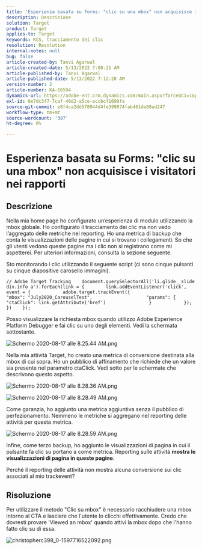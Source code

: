 ```yaml
---
title: 'Esperienza basata su Forms: "clic su una mbox" non acquisisce i visitatori nei rapporti'
description: Descrizione
solution: Target
product: Target
applies-to: Target
keywords: KCS, tracciamento dei clic
resolution: Resolution
internal-notes: null
bug: false
article-created-by: Tanvi Agarwal
article-created-date: 5/13/2022 7:08:21 AM
article-published-by: Tanvi Agarwal
article-published-date: 5/13/2022 7:12:28 AM
version-number: 2
article-number: KA-16594
dynamics-url: https://adobe-ent.crm.dynamics.com/main.aspx?forceUCI=1&pagetype=entityrecord&etn=knowledgearticle&id=590e9573-8bd2-ec11-a7b5-00224809c27a
exl-id: 0e7dc3f7-7caf-40d2-a5ce-eccbcf1699fa
source-git-commit: e8f4ca2dd578944d4fe399074fab461de88ad247
workflow-type: tm+mt
source-wordcount: '387'
ht-degree: 0%

---
```


# Esperienza basata su Forms: &quot;clic su una mbox&quot; non acquisisce i visitatori nei rapporti

## Descrizione


Nella mia home page ho configurato un’esperienza di modulo utilizzando la mbox globale. Ho configurato il tracciamento dei clic ma non vedo l’aggregato delle metriche nel reporting. Ho una metrica di backup che conta le visualizzazioni delle pagine in cui si trovano i collegamenti. So che gli utenti vedono queste pagine ma i clic non si registrano come mi aspetterei. Per ulteriori informazioni, consulta la sezione seguente.





Sto monitorando i clic utilizzando il seguente script (ci sono cinque pulsanti su cinque diapositive carosello immagini).




```
// Adobe Target Tracking    document.querySelectorAll('li.glide__slide div.info a').forEach(link = {        link.addEventListener('click', event = {            adobe.target.trackEvent({                    "mbox": "July2020_CarouselTest",                    "params": {                    "ctaClick": link.getAttribute('href')                }            });        })    });
```




Posso visualizzare la richiesta mbox quando utilizzo Adobe Experience Platform Debugger e fai clic su uno degli elementi. Vedi la schermata sottostante.



![Schermo 2020-08-17 alle 8.25.44 AM.png](https://experienceleaguecommunities.adobe.com/t5/image/serverpage/image-id/26222i8EFBFA8432501D9E/image-size/medium?v=1.0&amp;amp;px=400 "Schermo 2020-08-17 alle 8.25.44 AM.png")



Nella mia attività Target, ho creato una metrica di conversione destinata alla mbox di cui sopra. Ho un pubblico di affinamento che richiede che un valore sia presente nel parametro ctaClick. Vedi sotto per le schermate che descrivono questo aspetto.



![Schermo 2020-08-17 alle 8.28.36 AM.png](https://experienceleaguecommunities.adobe.com/t5/image/serverpage/image-id/26225i9E8B86819537BB25/image-size/medium?v=1.0&amp;amp;px=400 "Schermo 2020-08-17 alle 8.28.36 AM.png")

![Schermo 2020-08-17 alle 8.28.49 AM.png](https://experienceleaguecommunities.adobe.com/t5/image/serverpage/image-id/26223i6D9AAA0A81236A58/image-size/medium?v=1.0&amp;amp;px=400 "Schermo 2020-08-17 alle 8.28.49 AM.png")







Come garanzia, ho aggiunto una metrica aggiuntiva senza il pubblico di perfezionamento. Nemmeno le metriche si aggregano nel reporting delle attività per questa metrica.



![Schermo 2020-08-17 alle 8.28.59 AM.png](https://experienceleaguecommunities.adobe.com/t5/image/serverpage/image-id/26224iFF036B11B2E932FC/image-size/medium?v=1.0&amp;amp;px=400 "Schermo 2020-08-17 alle 8.28.59 AM.png")



Infine, come terzo backup, ho aggiunto le visualizzazioni di pagina in cui il pulsante fa clic su portano a come metrica. Reporting sulle attività <b>mostra le visualizzazioni di pagina in queste pagine</b>.



Perché il reporting delle attività non mostra alcuna conversione sui clic associati al mio trackevent?


## Risoluzione




Per utilizzare il metodo &quot;Clic su mbox&quot; è necessario racchiudere una mbox intorno al CTA e lasciare che l&#39;utente lo clicchi effettivamente. Credo che dovresti provare &#39;Viewed an mbox&#39; quando attivi la mbox dopo che l&#39;hanno fatto clic su di essa.



![christopherc398_0-1597716522092.png](https://experienceleaguecommunities.adobe.com/t5/image/serverpage/image-id/26237i01409F8DF7D2F948/image-size/medium?v=1.0&amp;amp;px=400)
